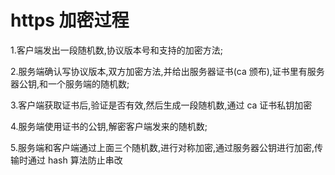 # https 加密过程

1.客户端发出一段随机数,协议版本号和支持的加密方法;

2.服务端确认写协议版本,双方加密方法,并给出服务器证书(ca 颁布),证书里有服务器公钥,和一个服务端的随机数;

3.客户端获取证书后,验证是否有效,然后生成一段随机数,通过 ca 证书私钥加密

4.服务端使用证书的公钥,解密客户端发来的随机数;

5.服务端和客户端通过上面三个随机数,进行对称加密,通过服务器公钥进行加密,传输时通过 hash 算法防止串改
